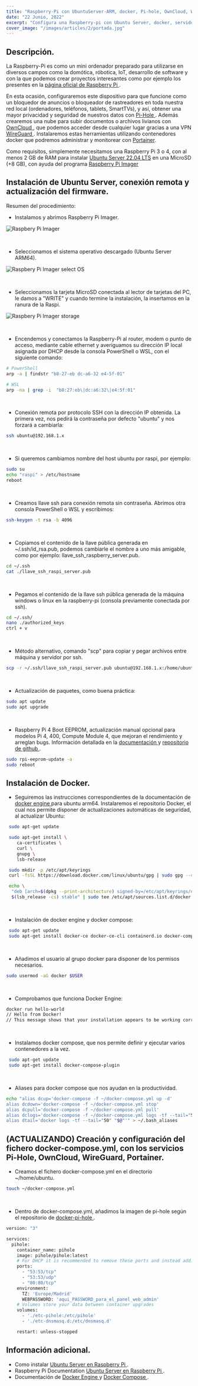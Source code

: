 ```yaml
---
title: "Raspberry-Pi con UbuntuServer-ARM, docker, Pi-hole, OwnCloud, WireGuard y Portainer"
date: "22 Junio, 2022"
excerpt: "Configura una Raspberry-pi con Ubuntu Server, docker, servidor DNS (pi-hole), nube local (OwnCloud), servidor VPN (WireGuard) y gestor de contenedores UI (Portainer)"
cover_image: "/images/articles/2/portada.jpg"
---
```


## Descripción.
La Raspberry-Pi es como un mini ordenador preparado para utilizarse en diversos campos como la domótica, róbotica, IoT, desarrollo de software y con la que podemos crear proyectos interesantes como por ejemplo los presentes en la <a href="https://projects.raspberrypi.org/en" target="_blank" rel="noreferrer"> página oficial de Raspberry Pi </a>. 

En esta ocasión, configuraremos este dispositivo para que funcione como un bloquedor de anuncios o bloqueador de rastreadores en toda nuestra red local (ordenadores, teléfonos, tablets, SmartTVs), y así, obtener una mayor privacidad y seguridad de nuestros datos con <a href="https://pi-hole.net/" target="_blank" rel="noreferrer"> Pi-Hole </a>. Además crearemos una nube para subir documentos o archivos livianos con <a href="https://owncloud.com/" target="_blank" rel="noreferrer"> OwnCloud </a>, que podemos acceder desde cualquier lugar gracias a una VPN <a href="https://www.wireguard.com/" target="_blank" rel="noreferrer"> WireGuard </a>. Instalaremos estas herramientas utilizando contenedores docker que podremos administrar y monitorear con <a href="https://www.portainer.io/" target="_blank" rel="noreferrer"> Portainer</a>.

Como requisitos, simplemente necesitamos una Raspberry Pi 3 o 4, con al menos 2 GB de RAM para instalar <a href="https://ubuntu.com/download/raspberry-pi" target="_blank" rel="noreferrer"> Ubuntu Server 22.04 LTS</a> en una MicroSD (+8 GB), con ayuda del programa <a href="https://www.raspberrypi.com/software/" target="_blank" rel="noreferrer"> Raspberry Pi Imager </a> 


## Instalación de Ubuntu Server, conexión remota y actualización del firmware.
Resumen del procedimiento:

- Instalamos y abrimos Raspberry Pi Imager.
  
![Raspbery Pi Imager](/images/articles/2/raspberry_pi_imager.png)

&nbsp;

- Seleccionamos el sistema operativo descargado (Ubuntu Server ARM64). 
  
![Raspbery Pi Imager select OS](/images/articles/2/raspberry_imager_select_OS.png)

&nbsp;

- Seleccionamos la tarjeta MicroSD conectada al lector de tarjetas del PC, le damos a "WRITE" y cuando termine la instalación, la insertamos en la ranura de la Raspi.
  
![Raspbery Pi Imager storage](/images/articles/2/raspberry_pi_imager_storage.png)

&nbsp;

- Encendemos y conectamos la Raspberry-Pi al router, modem o punto de acceso, mediante cable ethernet y averiguamos su dirección IP local asignada por DHCP desde la consola PowerShell o WSL, con el siguiente comando:
  
```bash
# PowerShell
arp -a | findstr "b8-27-eb dc-a6-32 e4-5f-01" 

# WSL
arp -na | grep -i  "b8:27:eb\|dc:a6:32\|e4:5f:01" 
```

&nbsp;

- Conexión remota por protocolo SSH con la dirección IP obtenida. La primera vez, nos pedirá la contraseña por defecto "ubuntu" y nos forzará a cambiarla:
  
```bash
ssh ubuntu@192.168.1.x
```

&nbsp;

- Si queremos cambiamos nombre del host ubuntu por raspi, por ejemplo:

```bash
sudo su
echo "raspi" > /etc/hostname
reboot
```

&nbsp;

- Creamos llave ssh para conexión remota sin contraseña. Abrimos otra consola PowerShell o WSL y escribimos:

```bash
ssh-keygen -t rsa -b 4096
```

&nbsp;

- Copiamos el contenido de la llave pública generada en ~/.ssh/id_rsa.pub, podemos cambiarle el nombre a uno más amigable, como por ejemplo: llave_ssh_raspberry_server.pub.

```bash
cd ~/.ssh
cat ./llave_ssh_raspi_server.pub
```

&nbsp;

- Pegamos el contenido de la llave ssh pública generada de la máquina windows o linux en la raspberry-pi (consola previamente conectada por ssh).
  
```bash
cd ~/.ssh/
nano ./authorized_keys
ctrl + v
```

&nbsp;

- Método alternativo, comando "scp" para copiar y pegar archivos entre máquina y servidor por ssh.

```bash
scp -r ~/.ssh/llave_ssh_raspi_server.pub ubuntu@192.168.1.x:/home/ubuntu/.ssh/authorized_keys
```

&nbsp;

- Actualización de paquetes, como buena práctica:
  
```bash
sudo apt update
sudo apt upgrade
```

&nbsp;

- Raspberry Pi 4 Boot EEPROM, actualización manual opcional para modelos Pi 4, 400, Compute Module 4, que mejoran el rendimiento y arreglan bugs. Información detallada en la <a href="https://www.raspberrypi.com/documentation/computers/raspberry-pi.html#raspberry-pi-4-boot-eeprom" target="_blank" rel="noreferrer"> documentación </a> y <a href="https://github.com/raspberrypi/rpi-eeprom" target="_blank" rel="noreferrer"> repositorio de github </a>.
  
```bash
sudo rpi-eeprom-update -a
sudo reboot
```


## Instalación de Docker.
- Seguiremos las instrucciones correspondientes de la documentación de <a href="https://docs.docker.com/engine/install/ubuntu/" target="_blank" rel="noreferrer"> docker engine </a> para ubuntu arm64. Instalaremos el repositorio Docker, el cual nos permite disponer de actualizaciones automáticas de seguridad, al actualizar Ubuntu:
  
```bash
 sudo apt-get update

 sudo apt-get install \
    ca-certificates \
    curl \
    gnupg \
    lsb-release
```

```bash
 sudo mkdir -p /etc/apt/keyrings
 curl -fsSL https://download.docker.com/linux/ubuntu/gpg | sudo gpg --dearmor -o /etc/apt/keyrings/docker.gpg
```

```bash
 echo \
  "deb [arch=$(dpkg --print-architecture) signed-by=/etc/apt/keyrings/docker.gpg] https://download.docker.com/linux/ubuntu \
  $(lsb_release -cs) stable" | sudo tee /etc/apt/sources.list.d/docker.list > /dev/null
```

&nbsp;

- Instalación de docker engine y docker compose:
  
```bash
 sudo apt-get update
 sudo apt-get install docker-ce docker-ce-cli containerd.io docker-compose-plugin
```

&nbsp;

- Añadimos el usuario al grupo docker para disponer de los permisos necesarios.
```bash
sudo usermod -aG docker $USER
```

&nbsp;

- Comprobamos que funciona Docker Engine:
  
```bash
docker run hello-world
// Hello from Docker!
// This message shows that your installation appears to be working correctly
```

&nbsp;

- Instalamos docker compose, que nos permite definir y ejecutar varios contenedores a la vez.

```bash
 sudo apt-get update
 sudo apt-get install docker-compose-plugin
```

&nbsp;

- Aliases para docker compose que nos ayudan en la productividad.

```bash
echo "alias dcup='docker-compose -f ~/docker-compose.yml up -d'
alias dcdown='docker-compose -f ~/docker-compose.yml stop'
alias dcpull='docker-compose -f ~/docker-compose.yml pull'
alias dclogs='docker-compose -f ~/docker-compose.yml logs -tf --tail="50" '
alias dtail='docker logs -tf --tail="50" "$@"'" > ~/.bash_aliases
```


## (ACTUALIZANDO) Creación y configuración del fichero docker-compose.yml, con los servicios Pi-Hole, OwnCloud, WireGuard, Portainer.
- Creamos el fichero docker-compose.yml en el directorio ~/home/ubuntu.

```bash
touch ~/docker-compose.yml
```

&nbsp;

- Dentro de docker-compose.yml, añadimos la imagen de pi-hole según el repositorio de <a href="https://github.com/pi-hole/docker-pi-hole#quick-start" target="_blank" rel="noreferrer"> docker-pi-hole </a>.

```bash
version: "3"

services:
  pihole:
    container_name: pihole
    image: pihole/pihole:latest
    # For DHCP it is recommended to remove these ports and instead add: network_mode: "host"
    ports:
      - "53:53/tcp"
      - "53:53/udp"
      - "80:80/tcp"
    environment:
      TZ: 'Europe/Madrid'
      WEBPASSWORD: 'aqui_PASSWORD_para_el_panel_web_admin'   
    # Volumes store your data between container upgrades
    volumes:
      - './etc-pihole:/etc/pihole'
      - './etc-dnsmasq.d:/etc/dnsmasq.d'

    restart: unless-stopped
```


## Información adicional.
- Como instalar <a href="https://ubuntu.com/tutorials/how-to-install-ubuntu-on-your-raspberry-pi#1-overview" target="_blank" rel="noreferrer"> Ubuntu Server en Raspberry Pi  </a>.
- Raspberry Pi Documentation <a href="https://www.raspberrypi.com/documentation/computers/" target="_blank" rel="noreferrer"> Ubuntu Server en Raspberry Pi  </a>.
- Documentación de <a href="https://docs.docker.com/engine/install/ubuntu/" target="_blank" rel="noreferrer"> Docker Engine </a> y <a href="https://docs.docker.com/compose/install/compose-plugin/#install-using-the-repository" target="_blank" rel="noreferrer"> Docker Compose </a>.
